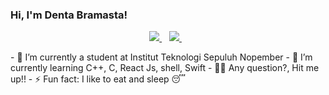 ### Hi, I'm Denta Bramasta!
<p align='center'>
  
  <a href="linkedin.com/in/denta-bramasta-50229a204">
    <img src="https://img.shields.io/badge/linkedin-%230077B5.svg?&style=for-the-badge&logo=linkedin&logoColor=white" />
  </a>&nbsp;&nbsp;
  <a href="https://instagram.com/denta_bramasta_h">
    <img src="https://img.shields.io/badge/instagram-%23E4405F.svg?&style=for-the-badge&logo=instagram&logoColor=white" />        
  </a>&nbsp;&nbsp;
  
</p>
- 🔭 I’m currently a student at Institut Teknologi Sepuluh Nopember
- 🌱 I’m currently learning C++, C, React Js, shell, Swift
- 🙋‍♂️ Any question?, Hit me up!!
- ⚡ Fun fact: I like to eat and sleep 😴 
